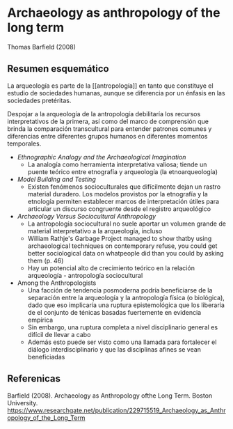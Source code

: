 # Archaeology as anthropology of the long term
Thomas Barfield (2008)

## Resumen esquemático

La arqueología es parte de la [[antropología]] en tanto que constituye el estudio de sociedades humanas, aunque se diferencia por un énfasis en las sociedades pretéritas.

Despojar a la arqueología de la antropología debilitaría los recursos interpretativos de la primera, así como del marco de comprensión que brinda la comparación transcultural para entender patrones comunes y diferencias entre diferentes grupos humanos en diferentes momentos temporales.

- *Ethnographic Analogy and the Archaeological Imagination*
	- La analogía como herramienta interpretativa valiosa; tiende un puente teórico entre etnografía y arqueología (la etnoarqueología)
- *Model Building and Testing*
	- Existen fenómenos socioculturales que difícilmente dejan un rastro material duradero. Los modelos provistos por la etnografía y la etnología permiten establecer marcos de interpretación útiles para articular un discurso congruente desde el registro arqueológico
- *Archaeology Versus Sociocultural Anthropology*
	- La antropología sociocultural no suele aportar un volumen grande de material interpretativo a la arqueología, incluso
	- William  Rathje's  Garbage  Project  managed  to show thatby  using  archaeological  techniques  on  contemporary refuse,  you  could  get  better  sociological  data  on  whatpeople  did  than you  could  by asking  them (p. 46)
	- Hay un potencial alto de crecimiento teórico en la relación arqueología - antropología sociocultural 
- Among the Anthropologists
	- Una facción de tendencia posmoderna podría beneficiarse de la separación entre la arqueología y la antropología física (o biológica), dado que eso implicaría una ruptura epistemológica que los liberaría de el conjunto de ténicas basadas fuertemente en evidencia empírica
	- Sin embargo, una ruptura completa a nivel disciplinario general es difícil de llevar a cabo
	- Además esto puede ser visto como una llamada para fortalecer el diálogo interdisciplinario y que las disciplinas afines se vean beneficiadas

## Referenicas

Barfield (2008). Archaeology as Anthropology ofthe Long Term. Boston  University. https://www.researchgate.net/publication/229715519_Archaeology_as_Anthropology_of_the_Long_Term
